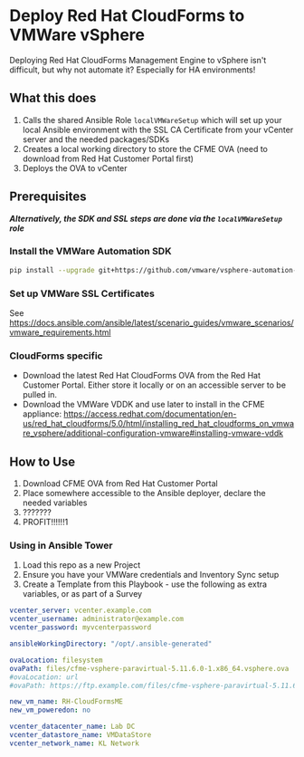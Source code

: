 # Deploy Red Hat CloudForms to VMWare vSphere

Deploying Red Hat CloudForms Management Engine to vSphere isn't difficult, but why not automate it?  Especially for HA environments!

## What this does

1. Calls the shared Ansible Role `localVMWareSetup` which will set up your local Ansible environment with the SSL CA Certificate from your vCenter server and the needed packages/SDKs
2. Creates a local working directory to store the CFME OVA (need to download from Red Hat Customer Portal first)
3. Deploys the OVA to vCenter

## Prerequisites

***Alternatively, the SDK and SSL steps are done via the `localVMWareSetup` role***

### Install the VMWare Automation SDK

```bash
pip install --upgrade git+https://github.com/vmware/vsphere-automation-sdk-python.git
```

### Set up VMWare SSL Certificates

See https://docs.ansible.com/ansible/latest/scenario_guides/vmware_scenarios/vmware_requirements.html

### CloudForms specific

- Download the latest Red Hat CloudForms OVA from the Red Hat Customer Portal.  Either store it locally or on an accessible server to be pulled in.
- Download the VMWare VDDK and use later to install in the CFME appliance: https://access.redhat.com/documentation/en-us/red_hat_cloudforms/5.0/html/installing_red_hat_cloudforms_on_vmware_vsphere/additional-configuration-vmware#installing-vmware-vddk

## How to Use

1. Download CFME OVA from Red Hat Customer Portal
2. Place somewhere accessible to the Ansible deployer, declare the needed variables
3. ???????
4. PROFIT!!!!!!1

### Using in Ansible Tower

1. Load this repo as a new Project
2. Ensure you have your VMWare credentials and Inventory Sync setup
3. Create a Template from this Playbook - use the following as extra variables, or as part of a Survey

```yaml
vcenter_server: vcenter.example.com
vcenter_username: administrator@example.com
vcenter_password: myvcenterpassword

ansibleWorkingDirectory: "/opt/.ansible-generated"

ovaLocation: filesystem
ovaPath: files/cfme-vsphere-paravirtual-5.11.6.0-1.x86_64.vsphere.ova
#ovaLocation: url
#ovaPath: https://ftp.example.com/files/cfme-vsphere-paravirtual-5.11.6.0-1.x86_64.vsphere.ova

new_vm_name: RH-CloudFormsME
new_vm_poweredon: no

vcenter_datacenter_name: Lab DC
vcenter_datastore_name: VMDataStore
vcenter_network_name: KL Network
```
